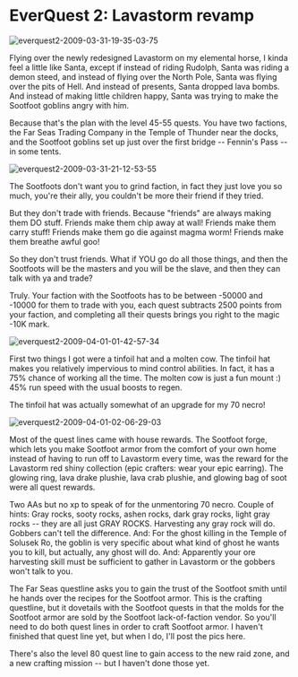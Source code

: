 # EverQuest 2: Lavastorm revamp

![everquest2-2009-03-31-19-35-03-75](http://westkarana.com/wp-content/uploads/2009/04/everquest2-2009-03-31-19-35-03-75.jpg "everquest2-2009-03-31-19-35-03-75")

Flying over the newly redesigned Lavastorm on my elemental horse, I kinda feel a little like Santa, except if instead of riding Rudolph, Santa was riding a demon steed, and instead of flying over the North Pole, Santa was flying over the pits of Hell. And instead of presents, Santa dropped lava bombs. And instead of making little children happy, Santa was trying to make the Sootfoot goblins angry with him.

Because that's the plan with the level 45-55 quests. You have two factions, the Far Seas Trading Company in the Temple of Thunder near the docks, and the Sootfoot goblins set up just over the first bridge -- Fennin's Pass -- in some tents.

![everquest2-2009-03-31-21-12-53-55](http://westkarana.com/wp-content/uploads/2009/04/everquest2-2009-03-31-21-12-53-55.jpg "everquest2-2009-03-31-21-12-53-55")

The Sootfoots don't want you to grind faction, in fact they just love you so much, you're their ally, you couldn't be more their friend if they tried.

But they don't trade with friends. Because "friends" are always making them DO stuff. Friends make them chip away at wall! Friends make them carry stuff! Friends make them go die against magma worm! Friends make them breathe awful goo!

So they don't trust friends. What if YOU go do all those things, and then the Sootfoots will be the masters and you will be the slave, and then they can talk with ya and trade?

Truly. Your faction with the Sootfoots has to be between -50000 and -10000 for them to trade with you, each quest subtracts 2500 points from your faction, and completing all their quests brings you right to the magic -10K mark.

![everquest2-2009-04-01-01-42-57-34](http://westkarana.com/wp-content/uploads/2009/04/everquest2-2009-04-01-01-42-57-34.jpg "everquest2-2009-04-01-01-42-57-34")

First two things I got were a tinfoil hat and a molten cow. The tinfoil hat makes you relatively impervious to mind control abilities. In fact, it has a 75% chance of working all the time. The molten cow is just a fun mount :) 45% run speed with the usual boosts to regen.

The tinfoil hat was actually somewhat of an upgrade for my 70 necro!

![everquest2-2009-04-01-02-06-29-03](http://westkarana.com/wp-content/uploads/2009/04/everquest2-2009-04-01-02-06-29-03.jpg "everquest2-2009-04-01-02-06-29-03")

Most of the quest lines came with house rewards. The Sootfoot forge, which lets you make Sootfoot armor from the comfort of your own home instead of having to run off to Lavastorm every time, was the reward for the Lavastorm red shiny collection (epic crafters: wear your epic earring). The glowing ring, lava drake plushie, lava crab plushie, and glowing bag of soot were all quest rewards.

Two AAs but no xp to speak of for the unmentoring 70 necro. Couple of hints: Gray rocks, sooty rocks, ashen rocks, dark gray rocks, light gray rocks -- they are all just GRAY ROCKS. Harvesting any gray rock will do. Gobbers can't tell the difference. And: For the ghost killing in the Temple of Solusek Ro, the goblin is very specific about what kind of ghost he wants you to kill, but actually, any ghost will do. And: Apparently your ore harvesting skill must be sufficient to gather in Lavastorm or the gobbers won't talk to you.

The Far Seas questline asks you to gain the trust of the Sootfoot smith until he hands over the recipes for the Sootfoot armor. This is the crafting questline, but it dovetails with the Sootfoot quests in that the molds for the Sootfoot armor are sold by the Sootfoot lack-of-faction vendor. So you'll need to do both quest lines in order to craft Sootfoot armor. I haven't finished that quest line yet, but when I do, I'll post the pics here.

There's also the level 80 quest line to gain access to the new raid zone, and a new crafting mission -- but I haven't done those yet.

